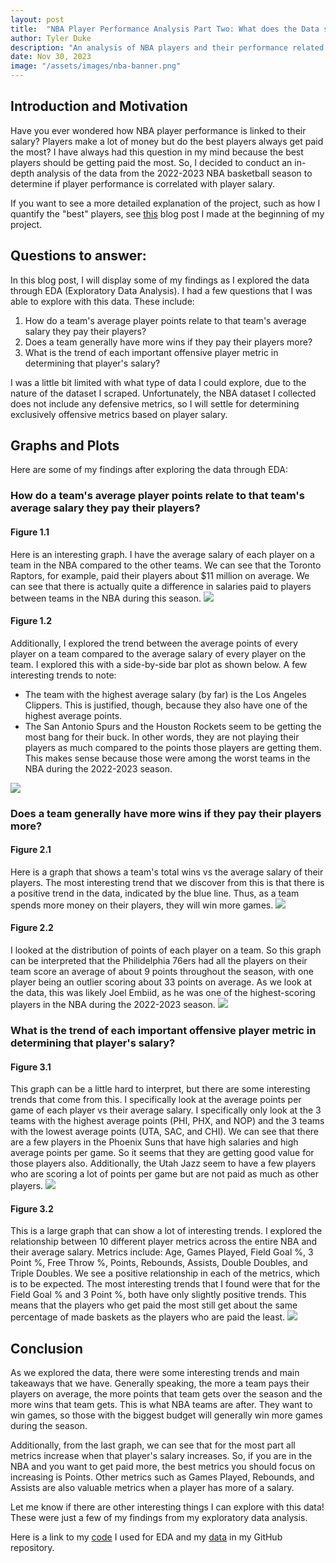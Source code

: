 ```yaml
---
layout: post
title:  "NBA Player Performance Analysis Part Two: What does the Data say?"
author: Tyler Duke
description: "An analysis of NBA players and their performance related to their salary"
date: Nov 30, 2023
image: "/assets/images/nba-banner.png"
--- 
```


## Introduction and Motivation
Have you ever wondered how NBA player performance is linked to their salary? Players make a lot of money but do the best players always get paid the most? I have always had this question in my mind because the best players should be getting paid the most. So, I decided to conduct an in-depth analysis of the data from the 2022-2023 NBA basketball season to determine if player performance is correlated with player salary. 

If you want to see a more detailed explanation of the project, such as how I quantify the "best" players, see [this](2023-11-14-semester-project.md) blog post I made at the beginning of my project.

## Questions to answer:
In this blog post, I will display some of my findings as I explored the data through EDA (Exploratory Data Analysis). 
I had a few questions that I was able to explore with this data. These include:
1. How do a team's average player points relate to that team's average salary they pay their players?
2. Does a team generally have more wins if they pay their players more?
3. What is the trend of each important offensive player metric in determining that player's salary?

I was a little bit limited with what type of data I could explore, due to the nature of the dataset I scraped. Unfortunately, the NBA dataset I collected does not include any defensive metrics, so I will settle for determining exclusively offensive metrics based on player salary.

## Graphs and Plots
Here are some of my findings after exploring the data through EDA:

### How do a team's average player points relate to that team's average salary they pay their players?
#### Figure 1.1
Here is an interesting graph. I have the average salary of each player on a team in the NBA compared to the other teams. We can see that the Toronto Raptors, for example, paid their players about $11 million on average. We can see that there is actually quite a difference in salaries paid to players between teams in the NBA during this season.
<img src="{{site.url}}/{{site.baseurl}}/assets/images/bar_salary_by_team.png"/>

#### Figure 1.2
Additionally, I explored the trend between the average points of every player on a team compared to the average salary of every player on the team. I explored this with a side-by-side bar plot as shown below. A few interesting trends to note:
* The team with the highest average salary (by far) is the Los Angeles Clippers. This is justified, though, because they also have one of the highest average points.
* The San Antonio Spurs and the Houston Rockets seem to be getting the most bang for their buck. In other words, they are not playing their players as much compared to the points those players are getting them. This makes sense because those were among the worst teams in the NBA during the 2022-2023 season.
<img src="{{site.url}}/{{site.baseurl}}/assets/images/bar_pts_vs_salary.png"/>

### Does a team generally have more wins if they pay their players more?
#### Figure 2.1
Here is a graph that shows a team's total wins vs the average salary of their players. The most interesting trend that we discover from this is that there is a positive trend in the data, indicated by the blue line. Thus, as a team spends more money on their players, they will win more games.
<img src="{{site.url}}/{{site.baseurl}}/assets/images/point_teamwins_vs_salary.png"/>

#### Figure 2.2
I looked at the distribution of points of each player on a team. So this graph can be interpreted that the Philidelphia 76ers had all the players on their team score an average of about 9 points throughout the season, with one player being an outlier scoring about 33 points on average. As we look at the data, this was likely Joel Embiid, as he was one of the highest-scoring players in the NBA during the 2022-2023 season.
<img src="{{site.url}}/{{site.baseurl}}/assets/images/boxplot_team_points.png"/>

### What is the trend of each important offensive player metric in determining that player's salary?
#### Figure 3.1
This graph can be a little hard to interpret, but there are some interesting trends that come from this. I specifically look at the average points per game of each player vs their average salary. I specifically only look at the 3 teams with the highest average points (PHI, PHX, and NOP) and the 3 teams with the lowest average points (UTA, SAC, and CHI). We can see that there are a few players in the Phoenix Suns that have high salaries and high average points per game. So it seems that they are getting good value for those players also. Additionally, the Utah Jazz seem to have a few players who are scoring a lot of points per game but are not paid as much as other players.
<img src="{{site.url}}/{{site.baseurl}}/assets/images/top3_bottom3_score.png"/>

#### Figure 3.2
This is a large graph that can show a lot of interesting trends. I explored the relationship between 10 different player metrics across the entire NBA and their average salary. Metrics include: Age, Games Played, Field Goal %, 3 Point %, Free Throw %, Points, Rebounds, Assists, Double Doubles, and Triple Doubles. We see a positive relationship in each of the metrics, which is to be expected. The most interesting trends that I found were that for the Field Goal % and 3 Point %, both have only slightly positive trends. This means that the players who get paid the most still get about the same percentage of made baskets as the players who are paid the least.
<img src="{{site.url}}/{{site.baseurl}}/assets/images/multi_salary_vs_metrics.png"/>

## Conclusion
As we explored the data, there were some interesting trends and main takeaways that we have. Generally speaking, the more a team pays their players on average, the more points that team gets over the season and the more wins that team gets. This is what NBA teams are after. They want to win games, so those with the biggest budget will generally win more games during the season. 

Additionally, from the last graph, we can see that for the most part all metrics increase when that player's salary increases. So, if you are in the NBA and you want to get paid more, the best metrics you should focus on increasing is Points. Other metrics such as Games Played, Rebounds, and Assists are also valuable metrics when a player has more of a salary.

Let me know if there are other interesting things I can explore with this data! These were just a few of my findings from my exploratory data analysis.

Here is a link to my [code](https://github.com/tylerduke11/Semester-Project-386/blob/main/eda.py) I used for EDA and my [data](https://github.com/tylerduke11/Semester-Project-386/blob/main/nba_data.csv) in my GitHub repository.
